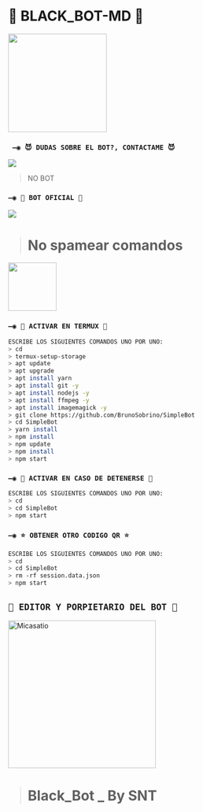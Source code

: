 # 👻 BLACK_BOT-MD 👻

<img src="https://c.tenor.com/OIc0cAei3dwAAAAd/gato-baile.gif" height="200px">

### ` —◉ 😈 DUDAS SOBRE EL BOT?, CONTACTAME 😈`
<a href="http://Wa.me/595983186566?text=Hola Bro 👻" target="blank"><img src="https://img.shields.io/badge/-SNT-25D366?style=for-the-badge&logo=whatsapp&logoColor=white" /></a>
> NO BOT

### `—◉ 🥵 BOT OFICIAL 🥵`
<a href="http://Wa.me/595983186566?text=Hola Bro 👻" target="blank"><img src="https://img.shields.io/badge/-SNT-25D366?style=for-the-badge&logo=whatsapp&logoColor=white" /></a>
> # No spamear comandos
<img src="https://github.com/siegrin/siegrin/blob/main/Assets/powerup.gif" height="98px">

### `—◉ 👾 ACTIVAR EN TERMUX 👾`
```bash
ESCRIBE LOS SIGUIENTES COMANDOS UNO POR UNO:
> cd
> termux-setup-storage
> apt update 
> apt upgrade 
> apt install yarn 
> apt install git -y
> apt install nodejs -y
> apt install ffmpeg -y
> apt install imagemagick -y
> git clone https://github.com/BrunoSobrino/SimpleBot
> cd SimpleBot
> yarn install
> npm install
> npm update
> npm install
> npm start
```

### `—◉ 🔶 ACTIVAR EN CASO DE DETENERSE 🔶`
```bash
ESCRIBE LOS SIGUIENTES COMANDOS UNO POR UNO:
> cd 
> cd SimpleBot
> npm start
```

### `—◉ ⭐ OBTENER OTRO CODIGO QR ⭐`
```bash
ESCRIBE LOS SIGUIENTES COMANDOS UNO POR UNO:
> cd 
> cd SimpleBot
> rm -rf session.data.json
> npm start
```

## `🔰 EDITOR Y PORPIETARIO DEL BOT 🔰` 
<a href="https://github.com/Micasatio"><img src="https://github.com/Micasatio.png" width="300" height="300" alt="Micasatio"/></a>

> # Black_Bot _ By SNT
